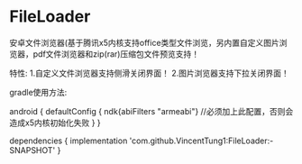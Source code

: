 # FileLoader
安卓文件浏览器(基于腾讯x5内核支持office类型文件浏览，另内置自定义图片浏览器，pdf文件浏览器和zip(rar)压缩包文件预览支持！

特性:
1.自定义文件浏览器支持侧滑关闭界面！
2.图片浏览器支持下拉关闭界面！


gradle使用方法:

android {
     defaultConfig {
       ndk{abiFilters "armeabi"}   //必须加上此配置，否则会造成x5内核初始化失败
     }
}

dependencies {
  implementation 'com.github.VincentTung1:FileLoader:-SNAPSHOT'
}
